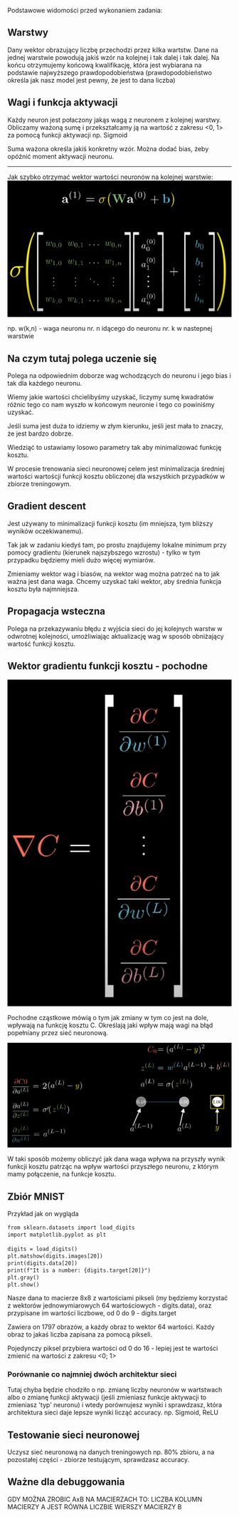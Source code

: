 Podstawowe widomości przed wykonaniem zadania:

## Warstwy

Dany wektor obrazujący liczbę przechodzi przez kilka wartstw.
Dane na jednej warstwie powodują jakiś wzór na kolejnej i tak dalej i tak dalej.
Na końcu otrzymujemy końcową kwalifikację, która jest wybiarana na podstawie najwyższego prawdopodobieństwa (prawdopodobieństwo określa jak nasz model jest pewny, że jest to dana liczba)

## Wagi i funkcja aktywacji

Każdy neuron jest połaczony jakąs wagą z neuronem z kolejnej warstwy.
Obliczamy ważoną sumę i przekształcamy ją na wartość z zakresu <0, 1> za pomocą funkcji aktywacji np. Sigmoid

Suma ważona określa jakiś konkretny wzór.
Można dodać bias, żeby opóźnić moment aktywacji neuronu.

---

Jak szybko otrzymać wektor wartości neuronów na kolejnej warstwie:
![](img/neurons_next_layer.png)

np. w(k,n) - waga neuronu nr. n idącego do neuronu nr. k w nastepnej warstwie

## Na czym tutaj polega uczenie się

Polega na odpowiednim doborze wag wchodzących do neuronu i jego bias i tak dla każdego neuronu.

Wiemy jakie wartości chcielibyśmy uzyskać, liczymy sumę kwadratów różnic tego co nam wyszło w końcowym neuronie i tego co powiniśmy uzyskać.

Jeśli suma jest duża to idziemy w złym kierunku, jeśli jest mała to znaczy, że jest bardzo dobrze.

Wiedziąć to ustawiamy losowo parametry tak aby minimalizować funkcję kosztu.

W procesie trenowania sieci neuronowej celem jest minimalizacja średniej wartości wartoścji funkcji kosztu obliczonej dla wszystkich przypadków w zbiorze treningowym.

## Gradient descent

Jest używany to minimalizacji funkcji kosztu (im mniejsza, tym bliższy wyników oczekiwanemu).

Tak jak w zadaniu kiedyś tam, po prostu znajdujemy lokalne minimum przy pomocy gradientu (kierunek najszybszego wzrostu) - tylko w tym przypadku będziemy mieli dużo więcej wymiarów.

Zmieniamy wektor wag i biasów, na wektor wag można patrzeć na to jak ważna jest dana waga. Chcemy uzyskać taki wektor, aby średnia funkcja kosztu była najmniejsza.

## Propagacja wsteczna

Polega na przekazywaniu błędu z wyjścia sieci do jej kolejnych warstw w odwrotnej kolejności, umożliwiając aktualizację wag w sposób obniżający wartość funkcji kosztu.

## Wektor gradientu funkcji kosztu - pochodne

![](img/derivatives.png)

Pochodne cząstkowe mówią o tym jak zmiany w tym co jest na dole, wpływają na funkcję kosztu C. Określają jaki wpływ mają wagi na błąd popełniany przez sieć neuronową.

![](img/single_deriv.png)

W taki sposób możemy obliczyć jak dana waga wpływa na przyszły wynik funkcji kosztu patrząc na wpływ wartości przyszłego neuronu, z którym mamy połączenie, na funkcje kosztu.

## Zbiór MNIST

Przykład jak on wygląda

```
from sklearn.datasets import load_digits
import matplotlib.pyplot as plt

digits = load_digits()
plt.matshow(digits.images[20])
print(digits.data[20])
print(f"It is a number: {digits.target[20]}")
plt.gray()
plt.show()
```

Nasze dana to macierze 8x8 z wartościami pikseli (my będziemy korzystać z wektorów jednowymiarowych 64 wartościowych - digits.data), oraz przypisane
im wartości liczbowe, od 0 do 9 - digits.target

Zawiera on 1797 obrazów, a każdy obraz to wektor 64 wartości. Każdy
obraz to jakaś liczba zapisana za pomocą pikseli.

Pojedynczy piksel przybiera wartości od 0 do 16 - lepiej jest te wartości zmienić na wartości z zakresu <0; 1>

### Porównanie co najmniej dwóch architektur sieci

Tutaj chyba będzie chodziło o np. zmianę liczby neuronów w wartstwach albo o zmianę funkcji aktywacji (jeśli zmieniasz funkcje aktywacji to zmieniasz 'typ' neuronu) i wtedy porównujesz wyniki i sprawdzasz, która architektura sieci daje lepsze wyniki licząć accuracy.
np. Sigmoid, ReLU

## Testowanie sieci neuronowej

Uczysz sieć neuronową na danych treningowych np. 80% zbioru, a na pozostałej części - zbiorze testującym, sprawdzasz accuracy.

## Ważne dla debuggowania

GDY MOŻNA ZROBIC AxB NA MACIERZACH TO:
LICZBA KOLUMN MACIERZY A JEST RÓWNA LICZBIE WIERSZY MACIERZY B
